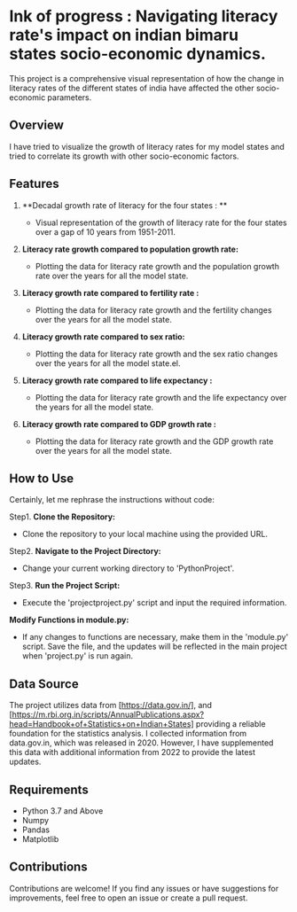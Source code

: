 # Ink of progress : Navigating literacy rate's impact on indian bimaru states socio-economic dynamics.
This project is a comprehensive visual representation of how the change in literacy rates of the different states of india have affected the other socio-economic parameters.


## Overview

I have tried to visualize the growth of literacy rates for my model states and tried to correlate its growth with other socio-economic factors.

## Features

1. **Decadal growth rate of literacy for the four states : **
   - Visual representation of the growth of literacy rate for the four states over a gap of 10 years from 1951-2011.


2. **Literacy rate growth compared to population growth rate:**
   - Plotting the data for literacy rate growth and the population growth rate over the years for all the model state.

3. **Literacy growth rate compared to fertility rate :**
   - Plotting the data for literacy rate growth and the fertility changes over the years for all the model state.

4. **Literacy growth rate compared to sex ratio:**
   -  Plotting the data for literacy rate growth and the sex ratio changes over the years for all the model state.el.

5. **Literacy growth rate compared to life expectancy :**
   - Plotting the data for literacy rate growth and the life expectancy over the years for all the model state.

6. **Literacy growth rate compared to GDP growth rate :**
   - Plotting the data for literacy rate growth and the GDP growth rate over the years for all the model state.



## How to Use

Certainly, let me rephrase the instructions without code:

Step1. **Clone the Repository:**
   - Clone the repository to your local machine using the provided URL.

Step2. **Navigate to the Project Directory:**
   - Change your current working directory to 'PythonProject'.

Step3. **Run the Project Script:**
   - Execute the 'projectproject.py' script and input the required information.

 **Modify Functions in module.py:**
   - If any changes to functions are necessary, make them in the 'module.py' script. Save the file, and the updates will be reflected in the main project when 'project.py' 
     is run again.

## Data Source

The project utilizes data from [https://data.gov.in/],  and [https://m.rbi.org.in/scripts/AnnualPublications.aspx?head=Handbook+of+Statistics+on+Indian+States] providing a reliable foundation for the statistics analysis.
I collected information from data.gov.in, which was released in 2020. However, I have supplemented this data with additional information from 2022 to provide the latest updates.

## Requirements

- Python 3.7 and Above
- Numpy
- Pandas
- Matplotlib


## Contributions

Contributions are welcome! If you find any issues or have suggestions for improvements, feel free to open an issue or create a pull request.

